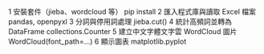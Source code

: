1 安裝套件（jieba、wordcloud 等）	pip install
2	匯入程式庫與讀取 Excel 檔案     	pandas, openpyxl
3	分詞與停用詞處理	                jieba.cut()
4	統計高頻詞並轉為                  DataFrame	collections.Counter
5	建立中文字體文字雲 WordCloud 圖片	WordCloud(font_path=...)
6	顯示圖表                        	matplotlib.pyplot
